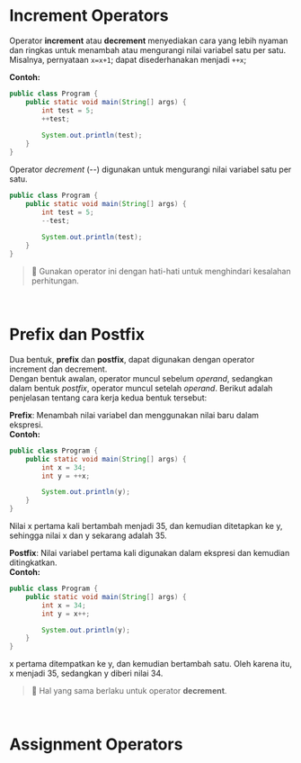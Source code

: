 # Increment Operators
Operator **increment** atau **decrement** menyediakan cara yang lebih nyaman dan ringkas untuk menambah atau mengurangi nilai variabel satu per satu. 
Misalnya, pernyataan `x=x+1`; dapat disederhanakan menjadi `++x`; 

**Contoh:**
```java
public class Program {
    public static void main(String[] args) {
        int test = 5;
        ++test;
        
        System.out.println(test);
    }
}
```

Operator *decrement* (--) digunakan untuk mengurangi nilai variabel satu per satu.
```java
public class Program {
    public static void main(String[] args) {
        int test = 5;
        --test; 
        
        System.out.println(test);
    }
}
```
> 📌 Gunakan operator ini dengan hati-hati untuk menghindari kesalahan perhitungan.
<br>

# Prefix dan Postfix
Dua bentuk, **prefix** dan **postfix**, dapat digunakan dengan operator increment dan decrement.<br>Dengan bentuk awalan, operator 
muncul sebelum *operand*, sedangkan dalam bentuk *postfix*, operator muncul setelah *operand*. Berikut adalah penjelasan tentang cara kerja kedua bentuk tersebut:

**Prefix**: Menambah nilai variabel dan menggunakan nilai baru dalam ekspresi.<br>**Contoh:**

```java
public class Program {
    public static void main(String[] args) {
        int x = 34;
        int y = ++x;

        System.out.println(y);
    }
}
```

Nilai x pertama kali bertambah menjadi 35, dan kemudian ditetapkan ke y, sehingga nilai x dan y sekarang adalah 35. 

**Postfix**: Nilai variabel pertama kali digunakan dalam ekspresi dan kemudian ditingkatkan.<br>**Contoh:**

```java
public class Program {
    public static void main(String[] args) {
        int x = 34;
        int y = x++;

        System.out.println(y);
    }
}
```

x pertama ditempatkan ke y, dan kemudian bertambah satu. Oleh karena itu, x menjadi 35, sedangkan y diberi nilai 34.

> 📌 Hal yang sama berlaku untuk operator **decrement**.
<br>

# Assignment Operators





